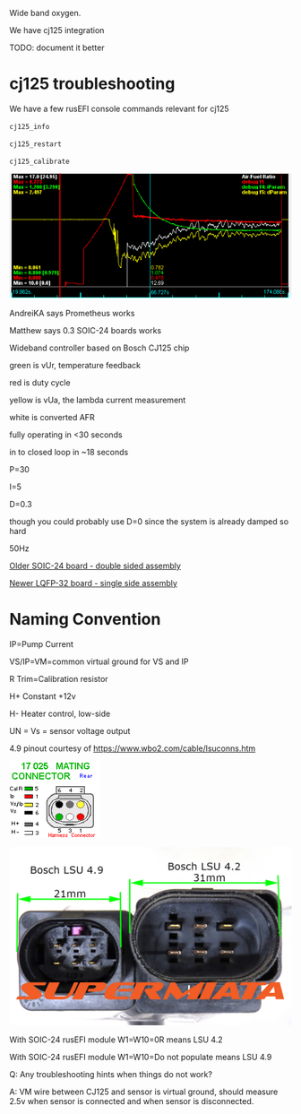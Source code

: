 
Wide band oxygen.

We have cj125 integration

TODO: document it better


# cj125 troubleshooting



We have a few rusEFI console commands relevant for cj125

``cj125_info``

``cj125_restart``

``cj125_calibrate``



![x](Overview/wbo/cj125_heating_4_9.png)


AndreiKA says Prometheus works

Matthew says 0.3 SOIC-24 boards works

Wideband controller based on Bosch CJ125 chip

green is vUr, temperature feedback

red is duty cycle

yellow is vUa, the lambda current measurement

white is converted AFR

fully operating in <30 seconds

in to closed loop in ~18 seconds

P=30

I=5

D=0.3

though you could probably use D=0 since the system is already damped so hard

50Hz


[Older SOIC-24 board - double sided assembly](https://github.com/rusefi/hw_modular/tree/master/cj125_Module)

[Newer LQFP-32 board - single side assembly](https://github.com/rusefi/rusefi/tree/master/hardware/CJ125_board)


# Naming Convention

IP=Pump Current

VS/IP=VM=common virtual ground for VS and IP

R Trim=Calibration resistor

H+ Constant +12v

H- Heater control, low-side

UN = Vs = sensor voltage output

4.9 pinout courtesy of https://www.wbo2.com/cable/lsuconns.htm

![x](FAQ/LSU-4-9-17025hcon.gif)



![x](FAQ/LSU_42_LSU_49_Plug_Comparsion.jpg)

With SOIC-24 rusEFI module W1=W10=0R means LSU 4.2

With SOIC-24 rusEFI module W1=W10=Do not populate means LSU 4.9

Q: Any troubleshooting hints when things do not work?

A: VM wire between CJ125 and sensor is virtual ground, should measure 2.5v when sensor is connected and when sensor is disconnected.

